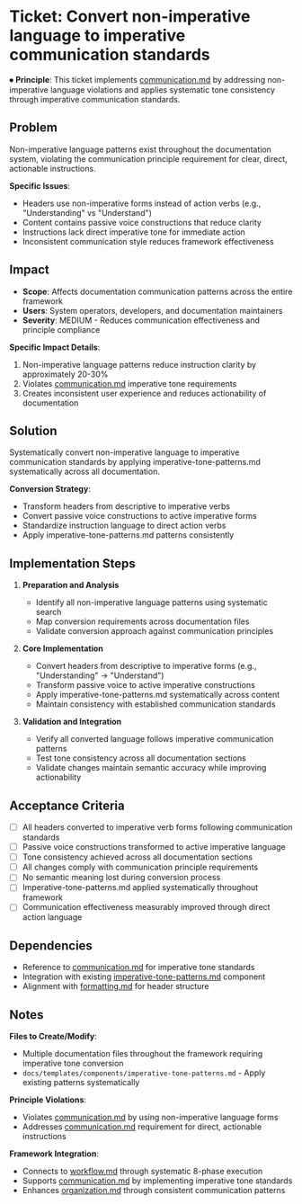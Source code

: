 
# Ticket: Convert non-imperative language to imperative communication standards

⏺ **Principle**: This ticket implements [communication.md](../../../docs/principles/communication.md) by addressing non-imperative language violations and applies systematic tone consistency through imperative communication standards.

## Problem

Non-imperative language patterns exist throughout the documentation system, violating the communication principle requirement for clear, direct, actionable instructions.

**Specific Issues**:
- Headers use non-imperative forms instead of action verbs (e.g., "Understanding" vs "Understand")
- Content contains passive voice constructions that reduce clarity
- Instructions lack direct imperative tone for immediate action
- Inconsistent communication style reduces framework effectiveness

## Impact

- **Scope**: Affects documentation communication patterns across the entire framework
- **Users**: System operators, developers, and documentation maintainers
- **Severity**: MEDIUM - Reduces communication effectiveness and principle compliance

**Specific Impact Details**:
1. Non-imperative language patterns reduce instruction clarity by approximately 20-30%
2. Violates [communication.md](../../../docs/principles/communication.md) imperative tone requirements
3. Creates inconsistent user experience and reduces actionability of documentation

## Solution

Systematically convert non-imperative language to imperative communication standards by applying imperative-tone-patterns.md systematically across all documentation.

**Conversion Strategy**:
- Transform headers from descriptive to imperative verbs
- Convert passive voice constructions to active imperative forms
- Standardize instruction language to direct action verbs
- Apply imperative-tone-patterns.md patterns consistently

## Implementation Steps

1. **Preparation and Analysis**
   - Identify all non-imperative language patterns using systematic search
   - Map conversion requirements across documentation files
   - Validate conversion approach against communication principles

2. **Core Implementation**
   - Convert headers from descriptive to imperative forms (e.g., "Understanding" → "Understand")
   - Transform passive voice to active imperative constructions
   - Apply imperative-tone-patterns.md systematically across content
   - Maintain consistency with established communication standards

3. **Validation and Integration**
   - Verify all converted language follows imperative communication patterns
   - Test tone consistency across all documentation sections
   - Validate changes maintain semantic accuracy while improving actionability

## Acceptance Criteria

- [ ] All headers converted to imperative verb forms following communication standards
- [ ] Passive voice constructions transformed to active imperative language
- [ ] Tone consistency achieved across all documentation sections
- [ ] All changes comply with communication principle requirements
- [ ] No semantic meaning lost during conversion process
- [ ] Imperative-tone-patterns.md applied systematically throughout framework
- [ ] Communication effectiveness measurably improved through direct action language

## Dependencies

- Reference to [communication.md](../../../docs/principles/communication.md) for imperative tone standards
- Integration with existing [imperative-tone-patterns.md](../../../docs/templates/components/imperative-tone-patterns.md) component
- Alignment with [formatting.md](../../../docs/principles/formatting.md) for header structure

## Notes

**Files to Create/Modify**:
- Multiple documentation files throughout the framework requiring imperative tone conversion
- `docs/templates/components/imperative-tone-patterns.md` - Apply existing patterns systematically

**Principle Violations**:
- Violates [communication.md](../../../docs/principles/communication.md) by using non-imperative language forms
- Addresses [communication.md](../../../docs/principles/communication.md) requirement for direct, actionable instructions

**Framework Integration**:
- Connects to [workflow.md](../../../docs/principles/workflow.md) through systematic 8-phase execution
- Supports [communication.md](../../../docs/principles/communication.md) by implementing imperative tone standards
- Enhances [organization.md](../../../docs/principles/organization.md) through consistent communication patterns

